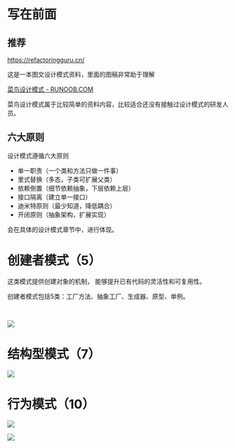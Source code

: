 





# 写在前面

## 推荐

https://refactoringguru.cn/

这是一本图文设计模式资料，里面的图稿非常助于理解

[菜鸟设计模式 - RUNOOB.COM](https://www.runoob.com/design-pattern/design-pattern-tutorial.html)

菜鸟设计模式属于比较简单的资料内容，比较适合还没有接触过设计模式的研发人员。



## 六大原则

设计模式遵循六大原则

- 单一职责（一个类和方法只做一件事）
- 里式替换（多态，子类可扩展父类）
- 依赖倒置（细节依赖抽象，下层依赖上层）
- 接口隔离（建立单一接口）
- 迪米特原则（最少知道，降低耦合）
- 开闭原则（抽象架构，扩展实现）

会在具体的设计模式章节中，进行体现。



# 创建者模式（5）

这类模式提供创建对象的机制， 能够提升已有代码的灵活性和可复用性。

创建者模式包括5类：工厂方法、抽象工厂、生成器、原型、单例。

<br>

![](https://notes2021.oss-cn-beijing.aliyuncs.com/2021/image-20220601230335735.png)







# 结构型模式（7）

![](https://notes2021.oss-cn-beijing.aliyuncs.com/2021/image-20220601230547035.png)













# 行为模式（10）

![](https://notes2021.oss-cn-beijing.aliyuncs.com/2021/image-20220601230631248.png)

![](https://notes2021.oss-cn-beijing.aliyuncs.com/2021/image-20220601230700916.png)

































